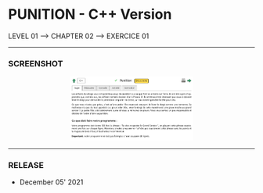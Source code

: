 # PUNITION - C++ Version
LEVEL 01 --> CHAPTER 02 --> EXERCICE 01

---
### **SCREENSHOT**

<div align="center">
    <img
        src="https://github.com/Ayckinn/CPP/blob/main/FRANCE_IOI/LEVEL_01/Chapter_02/01_punition/todo.png"
        alt="DEMO"
        style="width:50%">
</div>

---
### **RELEASE**

- December 05' 2021